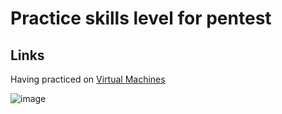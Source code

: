 # Practice skills level for pentest

## Links

Having practiced on [Virtual Machines](https://www.vulnhub.com/)

![image](https://github.com/user-attachments/assets/85493552-9682-4943-ab50-a3912c8b7db1)
